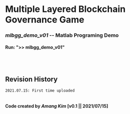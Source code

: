 # Multiple Layered Blockchain Governance Game

### *mlbgg_demo_v01*  --  Matlab Programing Demo

#### Run: ">> mlbgg_demo_v01"
</br>
</br>


## Revision History
```
2021.07.15: First time uploaded


```

#### Code created by *Amang Kim* [v0.1 || 2021/07/15]
